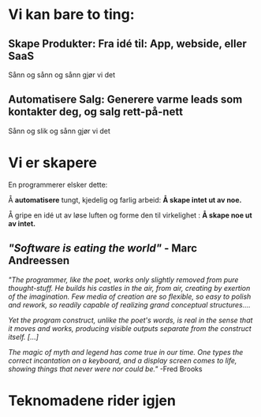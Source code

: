 # Vi kan bare to ting:

## Skape Produkter: Fra idé til: App, webside, eller SaaS

Sånn og sånn og sånn gjør vi det

## Automatisere Salg: Generere varme leads __som kontakter deg__, og salg rett-på-nett

Sånn og slik og sånn gjør vi det

# Vi er skapere  

En programmerer elsker dette:

Å **automatisere** tungt, kjedelig og farlig arbeid: **Å skape intet ut av noe.**

Å gripe en idé ut av løse luften og forme den til virkelighet : **Å skape noe ut av intet.**

## *"Software is eating the world"* - Marc Andreessen 

*"The programmer, like the poet, works only slightly removed from pure thought-stuff. He builds his castles in the air, 
from air, creating by exertion of the imagination. Few media of creation are so flexible, so easy to polish and rework, 
so readily capable of realizing grand conceptual structures....*

*Yet the program construct, unlike the poet's words, is real in the sense that it moves and works, producing visible 
outputs separate from the construct itself. […]* 

*The magic of myth and legend has come true in our time. One types the correct incantation on a keyboard, and a display 
screen comes to life, showing things that never were nor could be."* 
-Fred Brooks

# Teknomadene rider igjen
